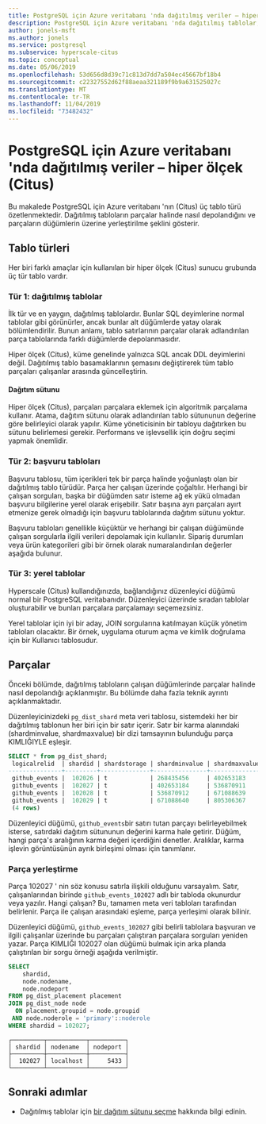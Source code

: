 ```yaml
---
title: PostgreSQL için Azure veritabanı 'nda dağıtılmış veriler – hiper ölçek (Citus)
description: PostgreSQL için Azure veritabanı 'nda dağıtılmış tablolar, başvuru tabloları, yerel tablolar ve parçalar hakkında bilgi edinin.
author: jonels-msft
ms.author: jonels
ms.service: postgresql
ms.subservice: hyperscale-citus
ms.topic: conceptual
ms.date: 05/06/2019
ms.openlocfilehash: 53d656d8d39c71c813d7dd7a504ec45667bf18b4
ms.sourcegitcommit: c22327552d62f88aeaa321189f9b9a631525027c
ms.translationtype: MT
ms.contentlocale: tr-TR
ms.lasthandoff: 11/04/2019
ms.locfileid: "73482432"
---
```

# <a name="distributed-data-in-azure-database-for-postgresql--hyperscale-citus"></a>PostgreSQL için Azure veritabanı 'nda dağıtılmış veriler – hiper ölçek (Citus)

Bu makalede PostgreSQL için Azure veritabanı 'nın (Citus) üç tablo türü özetlenmektedir.
Dağıtılmış tabloların parçalar halinde nasıl depolandığını ve parçaların düğümlerin üzerine yerleştirilme şeklini gösterir.

## <a name="table-types"></a>Tablo türleri

Her biri farklı amaçlar için kullanılan bir hiper ölçek (Citus) sunucu grubunda üç tür tablo vardır.

### <a name="type-1-distributed-tables"></a>Tür 1: dağıtılmış tablolar

İlk tür ve en yaygın, dağıtılmış tablolardır. Bunlar SQL deyimlerine normal tablolar gibi görünürler, ancak bunlar alt düğümlerde yatay olarak bölümlendirilir. Bunun anlamı, tablo satırlarının parçalar olarak adlandırılan parça tablolarında farklı düğümlerde depolanmasıdır.

Hiper ölçek (Citus), küme genelinde yalnızca SQL ancak DDL deyimlerini değil.
Dağıtılmış tablo basamaklarının şemasını değiştirerek tüm tablo parçaları çalışanlar arasında güncelleştirin.

#### <a name="distribution-column"></a>Dağıtım sütunu

Hiper ölçek (Citus), parçaları parçalara eklemek için algoritmik parçalama kullanır. Atama, dağıtım sütunu olarak adlandırılan tablo sütununun değerine göre belirleyici olarak yapılır. Küme yöneticisinin bir tabloyu dağıtırken bu sütunu belirlemesi gerekir.
Performans ve işlevsellik için doğru seçimi yapmak önemlidir.

### <a name="type-2-reference-tables"></a>Tür 2: başvuru tabloları

Başvuru tablosu, tüm içerikleri tek bir parça halinde yoğunlaştı olan bir dağıtılmış tablo türüdür. Parça her çalışan üzerinde çoğaltılır. Herhangi bir çalışan sorguları, başka bir düğümden satır isteme ağ ek yükü olmadan başvuru bilgilerine yerel olarak erişebilir. Satır başına ayrı parçaları ayırt etmenize gerek olmadığı için başvuru tablolarında dağıtım sütunu yoktur.

Başvuru tabloları genellikle küçüktür ve herhangi bir çalışan düğümünde çalışan sorgularla ilgili verileri depolamak için kullanılır. Sipariş durumları veya ürün kategorileri gibi bir örnek olarak numaralandırılan değerler aşağıda bulunur.

### <a name="type-3-local-tables"></a>Tür 3: yerel tablolar

Hyperscale (Citus) kullandığınızda, bağlandığınız düzenleyici düğümü normal bir PostgreSQL veritabanıdır. Düzenleyici üzerinde sıradan tablolar oluşturabilir ve bunları parçalara parçalamayı seçemezsiniz.

Yerel tablolar için iyi bir aday, JOIN sorgularına katılmayan küçük yönetim tabloları olacaktır. Bir örnek, uygulama oturum açma ve kimlik doğrulama için bir Kullanıcı tablosudur.

## <a name="shards"></a>Parçalar

Önceki bölümde, dağıtılmış tabloların çalışan düğümlerinde parçalar halinde nasıl depolandığı açıklanmıştır. Bu bölümde daha fazla teknik ayrıntı açıklanmaktadır.

Düzenleyicinizdeki `pg_dist_shard` meta veri tablosu, sistemdeki her bir dağıtılmış tablonun her biri için bir satır içerir. Satır bir karma alanındaki (shardminvalue, shardmaxvalue) bir dizi tamsayının bulunduğu parça KIMLIĞIYLE eşleşir.

```sql
SELECT * from pg_dist_shard;
 logicalrelid  | shardid | shardstorage | shardminvalue | shardmaxvalue 
---------------+---------+--------------+---------------+---------------
 github_events |  102026 | t            | 268435456     | 402653183
 github_events |  102027 | t            | 402653184     | 536870911
 github_events |  102028 | t            | 536870912     | 671088639
 github_events |  102029 | t            | 671088640     | 805306367
 (4 rows)
```

Düzenleyici düğümü, `github_events`bir satırı tutan parçayı belirleyebilmek isterse, satırdaki dağıtım sütununun değerini karma hale getirir. Düğüm, hangi parça\'s aralığının karma değeri içerdiğini denetler. Aralıklar, karma işlevin görüntüsünün ayrık birleşimi olması için tanımlanır.

### <a name="shard-placements"></a>Parça yerleştirme

Parça 102027 ' nin söz konusu satırla ilişkili olduğunu varsayalım. Satır, çalışanlarından birinde `github_events_102027` adlı bir tabloda okunurdur veya yazılır. Hangi çalışan? Bu, tamamen meta veri tabloları tarafından belirlenir. Parça ile çalışan arasındaki eşleme, parça yerleşimi olarak bilinir.

Düzenleyici düğümü, `github_events_102027` gibi belirli tablolara başvuran ve ilgili çalışanlar üzerinde bu parçaları çalıştıran parçalara sorguları yeniden yazar. Parça KIMLIĞI 102027 olan düğümü bulmak için arka planda çalıştırılan bir sorgu örneği aşağıda verilmiştir.

```sql
SELECT
    shardid,
    node.nodename,
    node.nodeport
FROM pg_dist_placement placement
JOIN pg_dist_node node
  ON placement.groupid = node.groupid
 AND node.noderole = 'primary'::noderole
WHERE shardid = 102027;
```

    ┌─────────┬───────────┬──────────┐
    │ shardid │ nodename  │ nodeport │
    ├─────────┼───────────┼──────────┤
    │  102027 │ localhost │     5433 │
    └─────────┴───────────┴──────────┘

## <a name="next-steps"></a>Sonraki adımlar
- Dağıtılmış tablolar için [bir dağıtım sütunu seçme](concepts-hyperscale-choose-distribution-column.md) hakkında bilgi edinin.

